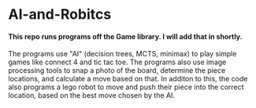 # AI-and-Robitcs
#### This repo runs programs off the Game library. I will add that in shortly.
The programs use "AI" (decision trees, MCTS, minimax) to play simple games like connect 4 and tic tac toe.
The programs also use image processing tools to snap a photo of the board, determine the piece locations, and calculate a move based on that. 
In additon to this, the code also programs a lego robot to move and push their piece into the correct location, based on the best move chosen by the AI.
